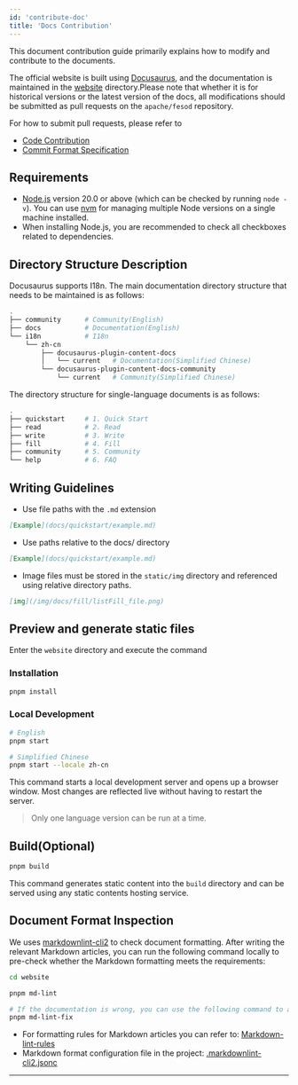 ```yaml
---
id: 'contribute-doc'
title: 'Docs Contribution'
---
```


This document contribution guide primarily explains how to modify and contribute to the documents.

The official website is built using [Docusaurus](https://docusaurus.io/), and the documentation is maintained in the [website](https://github.com/apache/fesod/tree/main/website) directory.Please note that whether it is for historical versions or the latest version of the docs, all modifications should be submitted as pull requests on the `apache/fesod` repository.

For how to submit pull requests, please refer to

- [Code Contribution](./contribute-code.md)
- [Commit Format Specification](./commit-format.md)

## Requirements

- [Node.js](https://nodejs.org/en/download/) version 20.0 or above (which can be checked by running `node -v`). You can use [nvm](https://github.com/nvm-sh/nvm) for managing multiple Node versions on a single machine installed.
- When installing Node.js, you are recommended to check all checkboxes related to dependencies.

## Directory Structure Description

Docusaurus supports I18n. The main documentation directory structure that needs to be maintained is as follows:

```bash
.
├── community      # Community(English)
├── docs           # Documentation(English)
└── i18n           # I18n
    └── zh-cn
        ├── docusaurus-plugin-content-docs
        │   └── current   # Documentation(Simplified Chinese)
        └── docusaurus-plugin-content-docs-community
            └── current   # Community(Simplified Chinese)
```

The directory structure for single-language documents is as follows:

```bash
.
├── quickstart     # 1. Quick Start
├── read           # 2. Read
├── write          # 3. Write
├── fill           # 4. Fill
├── community      # 5. Community
└── help           # 6. FAQ
```

## Writing Guidelines

- Use file paths with the `.md` extension

```markdown
[Example](docs/quickstart/example.md)
```

- Use paths relative to the docs/ directory

```markdown
[Example](docs/quickstart/example.md)
```

- Image files must be stored in the `static/img` directory and referenced using relative directory paths.

```markdown
[img](/img/docs/fill/listFill_file.png)
```

## Preview and generate static files

Enter the `website` directory and execute the command

### Installation

```bash
pnpm install
```

### Local Development

```bash
# English
pnpm start

# Simplified Chinese
pnpm start --locale zh-cn
```

This command starts a local development server and opens up a browser window. Most changes are reflected live without having to restart the server.

> Only one language version can be run at a time.

## Build(Optional)

```bash
pnpm build
```

This command generates static content into the `build` directory and can be served using any static contents hosting service.

## Document Format Inspection

We uses [markdownlint-cli2](https://github.com/DavidAnson/markdownlint-cli2) to check document formatting. After writing the relevant Markdown articles, you can run the following command locally to pre-check whether the Markdown formatting meets the requirements:

```bash
cd website

pnpm md-lint

# If the documentation is wrong, you can use the following command to attempt an automatic repair.
pnpm md-lint-fix
```

- For formatting rules for Markdown articles you can refer to: [Markdown-lint-rules](https://github.com/DavidAnson/markdownlint/blob/main/doc/Rules.md)
- Markdown format configuration file in the project: [.markdownlint-cli2.jsonc](https://github.com/apache/fesod/blob/main/website/.markdownlint-cli2.jsonc)

---
